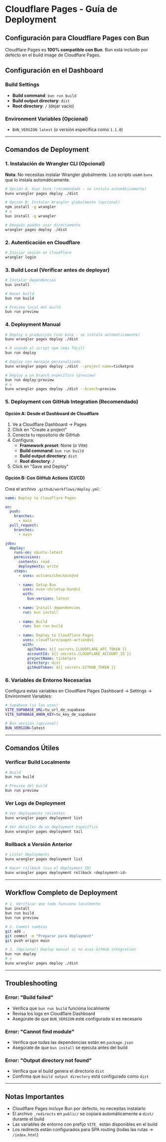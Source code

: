 # Cloudflare Pages - Guía de Deployment

## Configuración para Cloudflare Pages con Bun

Cloudflare Pages es **100% compatible con Bun**. Bun está incluido por defecto en el build image de Cloudflare Pages.

## Configuración en el Dashboard

### Build Settings
- **Build command**: `bun run build`
- **Build output directory**: `dist`
- **Root directory**: `/` (dejar vacío)

### Environment Variables (Opcional)
- `BUN_VERSION`: `latest` (o versión específica como `1.1.0`)

---

## Comandos de Deployment

### 1. Instalación de Wrangler CLI (Opcional)

**Nota**: No necesitas instalar Wrangler globalmente. Los scripts usan `bunx` que lo instala automáticamente.

```bash
# Opción A: Usar bunx (recomendado - se instala automáticamente)
bunx wrangler pages deploy ./dist

# Opción B: Instalar Wrangler globalmente (opcional)
npm install -g wrangler
# o
bun install -g wrangler

# Después puedes usar directamente
wrangler pages deploy ./dist
```

### 2. Autenticación en Cloudflare

```bash
# Iniciar sesión en Cloudflare
wrangler login
```

### 3. Build Local (Verificar antes de deployar)

```bash
# Instalar dependencias
bun install

# Hacer build
bun run build

# Preview local del build
bun run preview
```

### 4. Deployment Manual

```bash
# Deploy a producción (con bunx - se instala automáticamente)
bunx wrangler pages deploy ./dist

# O usando el script npm (más fácil)
bun run deploy

# Deploy con mensaje personalizado
bunx wrangler pages deploy ./dist --project-name=ticketpro

# Deploy a un branch específico (preview)
bun run deploy:preview
# o
bunx wrangler pages deploy ./dist --branch=preview
```

### 5. Deployment con GitHub Integration (Recomendado)

#### Opción A: Desde el Dashboard de Cloudflare
1. Ve a Cloudflare Dashboard → Pages
2. Click en "Create a project"
3. Conecta tu repositorio de GitHub
4. Configura:
   - **Framework preset**: None (o Vite)
   - **Build command**: `bun run build`
   - **Build output directory**: `dist`
   - **Root directory**: `/`
5. Click en "Save and Deploy"

#### Opción B: Con GitHub Actions (CI/CD)

Crea el archivo `.github/workflows/deploy.yml`:

```yaml
name: Deploy to Cloudflare Pages

on:
  push:
    branches:
      - main
  pull_request:
    branches:
      - main

jobs:
  deploy:
    runs-on: ubuntu-latest
    permissions:
      contents: read
      deployments: write
    steps:
      - uses: actions/checkout@v4
      
      - name: Setup Bun
        uses: oven-sh/setup-bun@v1
        with:
          bun-version: latest
      
      - name: Install dependencies
        run: bun install
      
      - name: Build
        run: bun run build
      
      - name: Deploy to Cloudflare Pages
        uses: cloudflare/pages-action@v1
        with:
          apiToken: ${{ secrets.CLOUDFLARE_API_TOKEN }}
          accountId: ${{ secrets.CLOUDFLARE_ACCOUNT_ID }}
          projectName: ticketpro
          directory: dist
          gitHubToken: ${{ secrets.GITHUB_TOKEN }}
```

### 6. Variables de Entorno Necesarias

Configura estas variables en Cloudflare Pages Dashboard → Settings → Environment Variables:

```bash
# Supabase (si las usas)
VITE_SUPABASE_URL=tu_url_de_supabase
VITE_SUPABASE_ANON_KEY=tu_key_de_supabase

# Bun version (opcional)
BUN_VERSION=latest
```

---

## Comandos Útiles

### Verificar Build Localmente
```bash
# Build
bun run build

# Preview del build
bun run preview
```

### Ver Logs de Deployment
```bash
# Ver deployments recientes
bunx wrangler pages deployment list

# Ver detalles de un deployment específico
bunx wrangler pages deployment tail
```

### Rollback a Versión Anterior
```bash
# Listar deployments
bunx wrangler pages deployment list

# Hacer rollback (usa el deployment ID)
bunx wrangler pages deployment rollback <deployment-id>
```

---

## Workflow Completo de Deployment

```bash
# 1. Verificar que todo funciona localmente
bun install
bun run build
bun run preview

# 2. Commit cambios
git add .
git commit -m "Preparar para deployment"
git push origin main

# 3. (Opcional) Deploy manual si no usas GitHub integration
bun run deploy
# o
bunx wrangler pages deploy ./dist
```

---

## Troubleshooting

### Error: "Build failed"
- Verifica que `bun run build` funciona localmente
- Revisa los logs en Cloudflare Dashboard
- Asegúrate de que `BUN_VERSION` esté configurado si es necesario

### Error: "Cannot find module"
- Verifica que todas las dependencias están en `package.json`
- Asegúrate de que `bun install` se ejecuta antes del build

### Error: "Output directory not found"
- Verifica que el build genera el directorio `dist`
- Confirma que `build output directory` está configurado como `dist`

---

## Notas Importantes

- Cloudflare Pages incluye Bun por defecto, no necesitas instalarlo
- El archivo `_redirects` en `public/` se copiará automáticamente a `dist/` durante el build
- Las variables de entorno con prefijo `VITE_` están disponibles en el build
- Los redirects están configurados para SPA routing (todas las rutas → `/index.html`)


